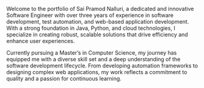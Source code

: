 Welcome to the portfolio of Sai Pramod Nalluri, a dedicated and innovative Software Engineer with over three years of experience in software development, test automation, and web-based application development. With a strong foundation in Java, Python, and cloud technologies, I specialize in creating robust, scalable solutions that drive efficiency and enhance user experiences.

Currently pursuing a Master’s in Computer Science, my journey has equipped me with a diverse skill set and a deep understanding of the software development lifecycle. From developing automation frameworks to designing complex web applications, my work reflects a commitment to quality and a passion for continuous learning.

